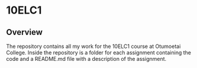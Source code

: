# 10ELC1
## Overview
The repository contains all my work for the 10ELC1 course at Otumoetai College. Inside the repository is a folder for each assignment containing the code and a README.md file with a description of the assignment.